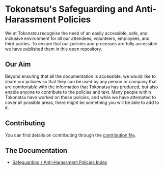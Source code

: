 # Tokonatsu's Safeguarding and Anti-Harassment Policies
We at Tokonatsu recognise the need of an easily accessible, safe, and inclusive
environment for all our attendees, volunteers, employees, and third parties. To
ensure that our policies and processes are fully accessible we have published
them in this open repository.

## Our Aim
Beyond ensuring that all the documentation is accessible, we would like to
share our policies so that they can be used by any person or company that are
comfortable with the information that Tokonatsu has produced, but also enable
anyone to contribute to the policies and text. Many people within Tokonatsu
have worked on these policies, and while we have attempted to cover all
possible areas, there might be something you will be able to add to it. 

## Contributing
You can find details on contributing through the [contribution file](CONTRIBUTING.md).

## The Documentation
* [Safeguarding / Anti-Harassment Policies Index](policies/README.md)